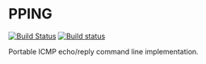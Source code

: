PPING
=====

[![Build Status](https://travis-ci.org/sysmo-nms/pping.svg?branch=master)](https://travis-ci.org/sysmo-nms/pping)
[![Build status](https://ci.appveyor.com/api/projects/status/jn2qfyqp4bwtycnt/branch/master?svg=true)](https://ci.appveyor.com/project/ssbx/pping/branch/master)

Portable ICMP echo/reply command line implementation.
